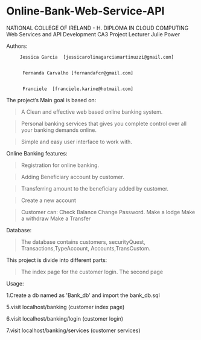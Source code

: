# Online-Bank-Web-Service-API
NATIONAL COLLEGE OF IRELAND - H. DIPLOMA IN CLOUD COMPUTING
Web Services and API Development CA3 Project
Lecturer Julie Power

Authors: 
        
         Jessica Garcia  [jessicarolinagarciamartinuzzi@gmail.com]
        
         
          Fernanda Carvalho [fernandafcr@gmail.com]
        
         
          Franciele  [franciele.karine@hotmail.com]
        
         


The project’s Main goal is based on:

> A Clean and effective web based online banking system.

>Personal banking services that gives you complete control over all your banking demands online.

>Simple and easy user interface to work with.

Online Banking features:

>Registration for online banking.

>Adding Beneficiary account by customer.

>Transferring amount to the beneficiary added by customer.

>Create a new account

>Customer can:
>Check Balance
>Change Password.
>Make a lodge
>Make a withdraw
Make a Transfer
>




Database:

>The database contains customers, securityQuest, Transactions,TypeAccount, Accounts,TransCustom.




This project is divide into different parts: 

>The index page for the customer login.
>The second page 



Usage:

1.Create a db named as 'Bank_db' and import the bank_db.sql 



5.visit localhost/banking (customer index page)

6.visit localhost/banking/login (customer login)

7.visit localhost/banking/services (customer services)


